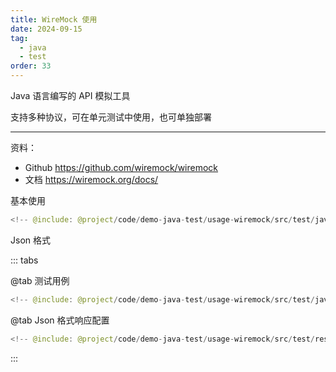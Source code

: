 ```yaml
---
title: WireMock 使用
date: 2024-09-15
tag:
  - java
  - test
order: 33
---
```


Java 语言编写的 API 模拟工具

支持多种协议，可在单元测试中使用，也可单独部署

---

资料：

- Github <https://github.com/wiremock/wiremock>
- 文档 <https://wiremock.org/docs/>

基本使用

```java
<!-- @include: @project/code/demo-java-test/usage-wiremock/src/test/java/org/example/DeclarativeWireMockTest.java -->
```

Json 格式

::: tabs

@tab 测试用例

```java
<!-- @include: @project/code/demo-java-test/usage-wiremock/src/test/java/org/example/MappingWireMockTest.java -->
```

@tab Json 格式响应配置

```java
<!-- @include: @project/code/demo-java-test/usage-wiremock/src/test/resources/myWiremockFiles/mappings/t1.json -->
```

:::
